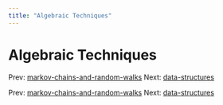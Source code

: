 ```yaml
---
title: "Algebraic Techniques"
---
```


# Algebraic Techniques

Prev: [markov-chains-and-random-walks](markov-chains-and-random-walks.md)
Next: [data-structures](data-structures.md)

Prev: [markov-chains-and-random-walks](markov-chains-and-random-walks.md)
Next: [data-structures](data-structures.md)
